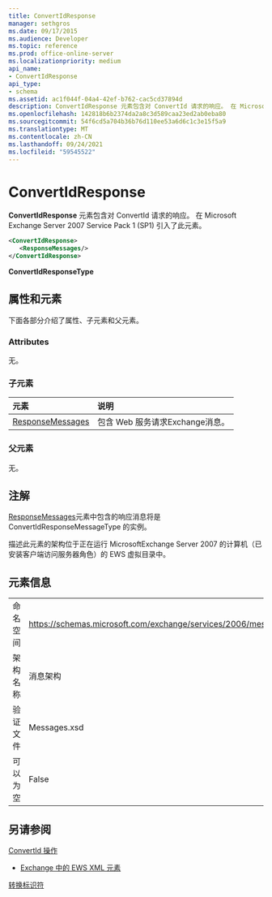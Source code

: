 ```yaml
---
title: ConvertIdResponse
manager: sethgros
ms.date: 09/17/2015
ms.audience: Developer
ms.topic: reference
ms.prod: office-online-server
ms.localizationpriority: medium
api_name:
- ConvertIdResponse
api_type:
- schema
ms.assetid: ac1f044f-04a4-42ef-b762-cac5cd37894d
description: ConvertIdResponse 元素包含对 ConvertId 请求的响应。 在 Microsoft Exchange Server 2007 Service Pack 1 (SP1) 引入了此元素。
ms.openlocfilehash: 142818b6b2374da2a8c3d589caa23ed2ab0eba80
ms.sourcegitcommit: 54f6cd5a704b36b76d110ee53a6d6c1c3e15f5a9
ms.translationtype: MT
ms.contentlocale: zh-CN
ms.lasthandoff: 09/24/2021
ms.locfileid: "59545522"
---
```

# <a name="convertidresponse"></a>ConvertIdResponse

**ConvertIdResponse** 元素包含对 ConvertId 请求的响应。 在 Microsoft Exchange Server 2007 Service Pack 1 (SP1) 引入了此元素。 
  
```xml
<ConvertIdResponse>
   <ResponseMessages/>
</ConvertIdResponse>
```

 **ConvertIdResponseType**
## <a name="attributes-and-elements"></a>属性和元素

下面各部分介绍了属性、子元素和父元素。
  
### <a name="attributes"></a>Attributes

无。
  
### <a name="child-elements"></a>子元素

|**元素**|**说明**|
|:-----|:-----|
|[ResponseMessages](responsemessages.md) <br/> |包含 Web 服务请求Exchange消息。  <br/> |
   
### <a name="parent-elements"></a>父元素

无。
  
## <a name="remarks"></a>注解

[ResponseMessages](responsemessages.md)元素中包含的响应消息将是 ConvertIdResponseMessageType 的实例。 
  
描述此元素的架构位于正在运行 MicrosoftExchange Server 2007 的计算机（已安装客户端访问服务器角色）的 EWS 虚拟目录中。
  
## <a name="element-information"></a>元素信息

|||
|:-----|:-----|
|命名空间  <br/> |https://schemas.microsoft.com/exchange/services/2006/messages  <br/> |
|架构名称  <br/> |消息架构  <br/> |
|验证文件  <br/> |Messages.xsd  <br/> |
|可以为空  <br/> |False  <br/> |
   
## <a name="see-also"></a>另请参阅



[ConvertId 操作](convertid-operation.md)


- [Exchange 中的 EWS XML 元素](ews-xml-elements-in-exchange.md)


[转换标识符](https://msdn.microsoft.com/library/a5391746-b6ef-4f48-8fc8-8255258651aa%28Office.15%29.aspx)

